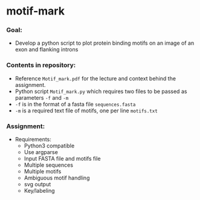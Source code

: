 # motif-mark

### Goal:
- Develop a python script to plot protein binding motifs on an image of an exon and flanking introns

### Contents in repository:
- Reference `Motif_mark.pdf` for the lecture and context behind the assignment.
- Python script `Motif_mark.py` which requires two files to be passed as parameters `-f` and `-m`
- `-f` is in the format of a fasta file `sequences.fasta`
- `-m` is a required text file of motifs, one per line `motifs.txt`

### Assignment:
- Requirements:
  - Python3 compatible
  - Use argparse
  - Input FASTA file and motifs file
  - Multiple sequences
  - Multiple motifs
  - Ambiguous motif handling
  - svg output
  - Key/labeling
  
